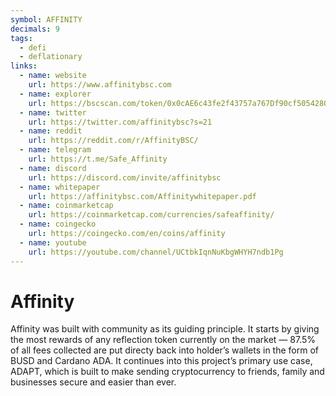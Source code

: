 ```yaml
---
symbol: AFFINITY
decimals: 9
tags:
  - defi
  - deflationary
links:
  - name: website
    url: https://www.affinitybsc.com
  - name: explorer
    url: https://bscscan.com/token/0x0cAE6c43fe2f43757a767Df90cf5054280110F3e
  - name: twitter
    url: https://twitter.com/affinitybsc?s=21
  - name: reddit
    url: https://reddit.com/r/AffinityBSC/
  - name: telegram
    url: https://t.me/Safe_Affinity
  - name: discord
    url: https://discord.com/invite/affinitybsc
  - name: whitepaper
    url: https://affinitybsc.com/Affinitywhitepaper.pdf
  - name: coinmarketcap
    url: https://coinmarketcap.com/currencies/safeaffinity/
  - name: coingecko
    url: https://coingecko.com/en/coins/affinity
  - name: youtube
    url: https://youtube.com/channel/UCtbkIqnNuKbgWHYH7ndb1Pg
---
```


# Affinity

Affinity was built with community as its guiding principle. It starts by giving the most rewards of any reflection token currently on the market — 87.5% of all fees collected are put directy back into holder’s wallets in the form of BUSD and Cardano ADA. It continues into this project’s primary use case, ADAPT, which is built to make sending cryptocurrency to friends, family and businesses secure and easier than ever.
